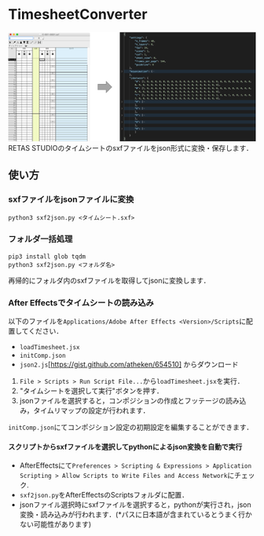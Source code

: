 # TimesheetConverter

![teaser](images/teaser.png)
RETAS STUDIOのタイムシートのsxfファイルをjson形式に変換・保存します．

## 使い方
### sxfファイルをjsonファイルに変換
```
python3 sxf2json.py <タイムシート.sxf>
```

### フォルダ一括処理
```
pip3 install glob tqdm
python3 sxf2json.py <フォルダ名>
```
再帰的にフォルダ内のsxfファイルを取得してjsonに変換します．

### After Effectsでタイムシートの読み込み
以下のファイルを`Applications/Adobe After Effects <Version>/Scripts`に配置してください．
- `loadTimesheet.jsx`
- `initComp.json`
- `json2.js`[https://gist.github.com/atheken/654510] からダウンロード

1. `File > Scripts > Run Script File...`から`loadTimesheet.jsx`を実行．
2. "タイムシートを選択して実行"ボタンを押す．
3. jsonファイルを選択すると，コンポジションの作成とフッテージの読み込み，タイムリマップの設定が行われます．

`initComp.json`にてコンポジション設定の初期設定を編集することができます．

#### スクリプトからsxfファイルを選択してpythonによるjson変換を自動で実行
- AfterEffectsにて`Preferences > Scripting & Expressions > Application Scripting > Allow Scripts to Write Files and Access Network`にチェック.
- `sxf2json.py`をAfterEffectsのScriptsフォルダに配置．
- jsonファイル選択時にsxfファイルを選択すると，pythonが実行され，json変換・読み込みが行われます．(*パスに日本語が含まれているとうまく行かない可能性があります)